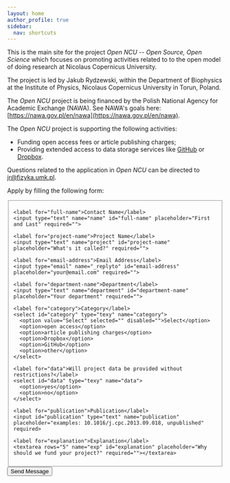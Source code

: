 ```yaml
---
layout: home
author_profile: true
sidebar:
  nav: shortcuts
---
```

This is the main site for the project *Open NCU -- Open Source, Open Science*
which focuses on promoting activities related to to the open model of doing 
research at Nicolaus Copernicus University.

The project is led by Jakub Rydzewski, within the Department of Biophysics 
at the Institute of Physics, Nicolaus Copernicus University in Torun, Poland.

The *Open NCU* project is being financed by the Polish National Agency for
Academic Exchange (NAWA). See NAWA's goals here: 
[https://nawa.gov.pl/en/nawa](https://nawa.gov.pl/en/nawa).

The *Open NCU* project is supporting the following activities:
* Funding open access fees or article publishing charges;
* Providing extended access to data storage services like 
  [GitHub](https://github.com) or [Dropbox](https://dropbox.com).

Questions related to the application in *Open NCU* can be directed to 
<jr@fizyka.umk.pl>. 

Apply by filling the following form:
<form id="fs-frm" name="open-ncu-form" accept-charset="utf-8" action="https://formspree.io/xyygvnbv" method="post">
  <fieldset id="fs-frm-inputs">

    <label for="full-name">Contact Name</label>
    <input type="text" name="name" id="full-name" placeholder="First and Last" required="">

    <label for="project-name">Project Name</label>
    <input type="text" name="project" id="project-name" placeholder="What's it called?" required="">

    <label for="email-address">Email Address</label>
    <input type="email" name="_replyto" id="email-address" placeholder="your@email.com" required="">

    <label for="department-name">Department</label>
    <input type="text" name="department" id="department-name" placeholder="Your department" required="">

    <label for="category">Category</label>
    <select id="category" type="texy" name="category">
      <option value="Select" selected="" disabled="">Select</option>
      <option>open access</option>
      <option>article publishing charges</option>
      <option>Dropbox</option>
      <option>GitHub</option>
      <option>other</option>
    </select> 

    <label for="data">Will project data be provided without restrictions?</label>
    <select id="data" type="texy" name="data">
      <option>yes</option>
      <option>no</option>
    </select>
    
    <label for="publication">Publication</label>
    <input id="publication" type="text" name="publication" placeholder="examples: 10.1016/j.cpc.2013.09.018, unpublished" required>

    <label for="explanation">Explanation</label>
    <textarea rows="5" name="exp" id="explanation" placeholder="Why should we fund your project?" required=""></textarea>

  <input type="hidden" name="_subject" id="email-subject" value="Open-NCU Form Submission">

  </fieldset>

  <input type="submit" value="Send Message">
</form>
